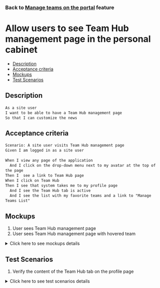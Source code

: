 ### Back to [Manage teams on the portal](/../../) feature

# Allow users to see Team Hub management page in the personal cabinet

- [Description](#description)
- [Acceptance criteria](#acceptance-criteria)
- [Mockups](#mockups)
- [Test Scenarios](#test-scenarios)

## Description

    As a site user
    I want to be able to have a Team Hub management page
    So that I can customize the news

## Acceptance criteria

    Scenario: A site user visits Team Hub management page
    Given I am logged in as a site user

    When I view any page of the application
      And I click on the drop-down menu next to my avatar at the top of the page
    Then I  see a link to Team Hub page
    When I click on Team Hub
    Then I see that system takes me to my profile page
      And I see the Team Hub tab is active
      And I see the list with my favorite teams and a link to "Manage Teams List"

## Mockups

1. User sees Team Hub management page
2. User sees Team Hub management page with hovered team

<details>
  <summary>Click here to see mockups details</summary>

**1. User sees Team Hub management page:**

![Team Hub management page Screen](/products/sport_news_portal/web_application_features/manage_the_teams/images/manage_team_hub_page.png)

**2. User sees Team Hub management page with hovered team:**

![Team Hub management page with hovered team Screen](/products/sport_news_portal/web_application_features/manage_the_teams/images/manage_team_hub_page_delete_team.png)

</details>

## Test Scenarios

1. Verify the content of the Team Hub tab on the profile page

<details>
  <summary>Click here to see test scenarios details</summary>

### **#1. Verify Manage Teams List button**

|#|Steps|Expected Result
------|-------|----------
|1|Go to sport news site|
|2|Log in your user account|
|3|Click on a drop-down menu next to the user’s avatar at the top of the page|
|4|Click on Team Hub|
|5|Check the content of the Team Hub tab|The Team Hub contains a list with user’s favorite teams "Manage team list" button

</details>
